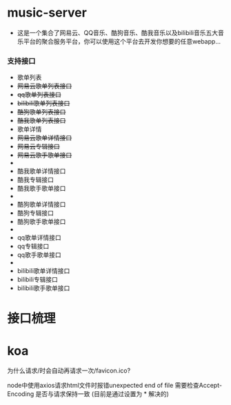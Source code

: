 <!--
 * @Author: lzy-Jerry
 * @Date: 2022-12-21 22:30:36
 * @LastEditors: lzy-Jerry
 * @LastEditTime: 2023-01-22 23:45:41
 * @FilePath: \music\music-server\README.md
 * @Description: 
-->
# music-server
- 这是一个集合了网易云、QQ音乐、酷狗音乐、酷我音乐以及bilibili音乐五大音乐平台的聚合服务平台，你可以使用这个平台去开发你想要的任意webapp...


### 支持接口

- 歌单列表
- ~~网易云歌单列表接口~~
- ~~qq歌单列表接口~~
- ~~bilibili歌单列表接口~~
- ~~酷狗歌单列表接口~~
- ~~酷我歌单列表接口~~
- 歌单详情 
- ~~网易云歌单详情接口~~
- ~~网易云专辑接口~~
- ~~网易云歌手歌单接口~~
-
- 酷我歌单详情接口
- 酷我专辑接口
- 酷我歌手歌单接口
-
- 酷狗歌单详情接口
- 酷狗专辑接口
- 酷狗歌手歌单接口
-
- qq歌单详情接口
- qq专辑接口
- qq歌手歌单接口
- 
- bilibili歌单详情接口
- bilibili专辑接口
- bilibili歌手歌单接口


# 接口梳理


# koa
为什么请求/时会自动再请求一次/favicon.ico?

node中使用axios请求html文件时报错unexpected end of file 需要检查Accept-Encoding 是否与请求保持一致 (目前是通过设置为 * 解决的)
